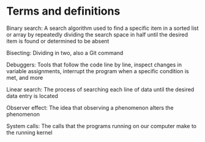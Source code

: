 # Terms and definitions

Binary search: A search algorithm used to find a specific item in a sorted list or array by repeatedly dividing the search space in half until the desired item is found or determined to be absent

Bisecting: Dividing in two, also a Git command

Debuggers: Tools that follow the code line by line, inspect changes in variable assignments, interrupt the program when a specific condition is met, and more

Linear search: The process of searching each line of data until the desired data entry is located

Observer effect: The idea that observing a phenomenon alters the phenomenon

System calls: The calls that the programs running on our computer make to the running kernel

